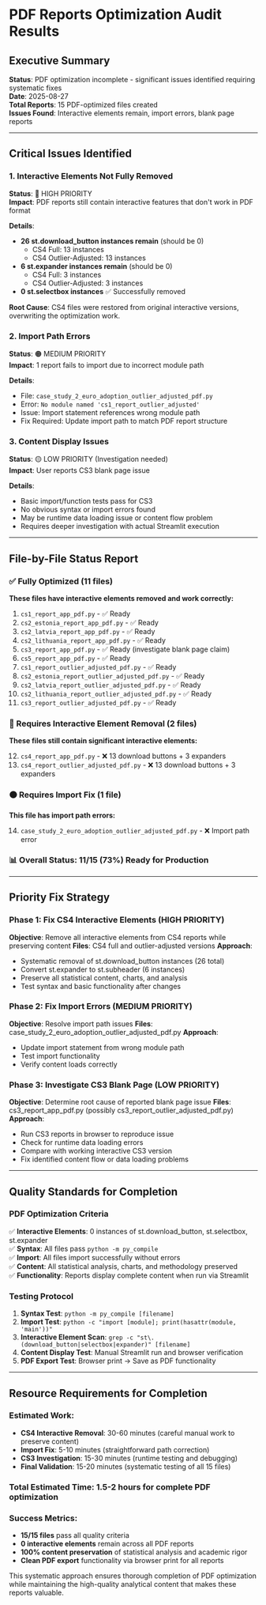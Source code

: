 # PDF Reports Optimization Audit Results

## Executive Summary
**Status**: PDF optimization incomplete - significant issues identified requiring systematic fixes  
**Date**: 2025-08-27  
**Total Reports**: 15 PDF-optimized files created  
**Issues Found**: Interactive elements remain, import errors, blank page reports  

---

## Critical Issues Identified

### 1. Interactive Elements Not Fully Removed
**Status**: 🔴 HIGH PRIORITY  
**Impact**: PDF reports still contain interactive features that don't work in PDF format

**Details**:
- **26 st.download_button instances remain** (should be 0)
  - CS4 Full: 13 instances
  - CS4 Outlier-Adjusted: 13 instances
- **6 st.expander instances remain** (should be 0) 
  - CS4 Full: 3 instances
  - CS4 Outlier-Adjusted: 3 instances
- **0 st.selectbox instances** ✅ Successfully removed

**Root Cause**: CS4 files were restored from original interactive versions, overwriting the optimization work.

### 2. Import Path Errors
**Status**: 🟠 MEDIUM PRIORITY  
**Impact**: 1 report fails to import due to incorrect module path

**Details**:
- File: `case_study_2_euro_adoption_outlier_adjusted_pdf.py`
- Error: `No module named 'cs1_report_outlier_adjusted'`
- Issue: Import statement references wrong module path
- Fix Required: Update import path to match PDF report structure

### 3. Content Display Issues
**Status**: 🟡 LOW PRIORITY (Investigation needed)  
**Impact**: User reports CS3 blank page issue

**Details**:
- Basic import/function tests pass for CS3
- No obvious syntax or import errors found
- May be runtime data loading issue or content flow problem
- Requires deeper investigation with actual Streamlit execution

---

## File-by-File Status Report

### ✅ Fully Optimized (11 files)
**These files have interactive elements removed and work correctly:**

1. `cs1_report_app_pdf.py` - ✅ Ready
2. `cs2_estonia_report_app_pdf.py` - ✅ Ready  
3. `cs2_latvia_report_app_pdf.py` - ✅ Ready
4. `cs2_lithuania_report_app_pdf.py` - ✅ Ready
5. `cs3_report_app_pdf.py` - ✅ Ready (investigate blank page claim)
6. `cs5_report_app_pdf.py` - ✅ Ready
7. `cs1_report_outlier_adjusted_pdf.py` - ✅ Ready
8. `cs2_estonia_report_outlier_adjusted_pdf.py` - ✅ Ready
9. `cs2_latvia_report_outlier_adjusted_pdf.py` - ✅ Ready
10. `cs2_lithuania_report_outlier_adjusted_pdf.py` - ✅ Ready
11. `cs3_report_outlier_adjusted_pdf.py` - ✅ Ready

### 🔴 Requires Interactive Element Removal (2 files)  
**These files still contain significant interactive elements:**

12. `cs4_report_app_pdf.py` - ❌ 13 download buttons + 3 expanders
13. `cs4_report_outlier_adjusted_pdf.py` - ❌ 13 download buttons + 3 expanders

### 🟠 Requires Import Fix (1 file)
**This file has import path errors:**

14. `case_study_2_euro_adoption_outlier_adjusted_pdf.py` - ❌ Import path error

### 📊 Overall Status: 11/15 (73%) Ready for Production

---

## Priority Fix Strategy

### Phase 1: Fix CS4 Interactive Elements (HIGH PRIORITY)
**Objective**: Remove all interactive elements from CS4 reports while preserving content
**Files**: CS4 full and outlier-adjusted versions
**Approach**: 
- Systematic removal of st.download_button instances (26 total)
- Convert st.expander to st.subheader (6 instances)
- Preserve all statistical content, charts, and analysis
- Test syntax and basic functionality after changes

### Phase 2: Fix Import Errors (MEDIUM PRIORITY) 
**Objective**: Resolve import path issues
**Files**: case_study_2_euro_adoption_outlier_adjusted_pdf.py
**Approach**:
- Update import statement from wrong module path
- Test import functionality
- Verify content loads correctly

### Phase 3: Investigate CS3 Blank Page (LOW PRIORITY)
**Objective**: Determine root cause of reported blank page issue
**Files**: cs3_report_app_pdf.py (possibly cs3_report_outlier_adjusted_pdf.py)
**Approach**:
- Run CS3 reports in browser to reproduce issue
- Check for runtime data loading errors
- Compare with working interactive CS3 version
- Fix identified content flow or data loading problems

---

## Quality Standards for Completion

### PDF Optimization Criteria
✅ **Interactive Elements**: 0 instances of st.download_button, st.selectbox, st.expander  
✅ **Syntax**: All files pass `python -m py_compile`  
✅ **Import**: All files import successfully without errors  
✅ **Content**: All statistical analysis, charts, and methodology preserved  
✅ **Functionality**: Reports display complete content when run via Streamlit  

### Testing Protocol
1. **Syntax Test**: `python -m py_compile [filename]`
2. **Import Test**: `python -c "import [module]; print(hasattr(module, 'main'))"`
3. **Interactive Element Scan**: `grep -c "st\.(download_button|selectbox|expander)" [filename]`
4. **Content Display Test**: Manual Streamlit run and browser verification
5. **PDF Export Test**: Browser print → Save as PDF functionality

---

## Resource Requirements for Completion

### Estimated Work:
- **CS4 Interactive Removal**: 30-60 minutes (careful manual work to preserve content)
- **Import Fix**: 5-10 minutes (straightforward path correction)  
- **CS3 Investigation**: 15-30 minutes (runtime testing and debugging)
- **Final Validation**: 15-20 minutes (systematic testing of all 15 files)

### **Total Estimated Time**: 1.5-2 hours for complete PDF optimization

### Success Metrics:
- **15/15 files** pass all quality criteria
- **0 interactive elements** remain across all PDF reports
- **100% content preservation** of statistical analysis and academic rigor
- **Clean PDF export** functionality via browser print for all reports

This systematic approach ensures thorough completion of PDF optimization while maintaining the high-quality analytical content that makes these reports valuable.